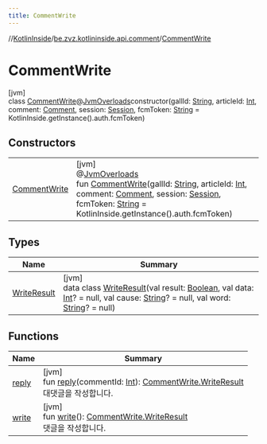 ```yaml
---
title: CommentWrite
---
```

//[KotlinInside](../../../index.html)/[be.zvz.kotlininside.api.comment](../index.html)/[CommentWrite](index.html)



# CommentWrite



[jvm]\
class [CommentWrite](index.html)@[JvmOverloads](https://kotlinlang.org/api/latest/jvm/stdlib/kotlin.jvm/-jvm-overloads/index.html)constructor(gallId: [String](https://kotlinlang.org/api/latest/jvm/stdlib/kotlin/-string/index.html), articleId: [Int](https://kotlinlang.org/api/latest/jvm/stdlib/kotlin/-int/index.html), comment: [Comment](../../be.zvz.kotlininside.api.type.comment/-comment/index.html), session: [Session](../../be.zvz.kotlininside.session/-session/index.html), fcmToken: [String](https://kotlinlang.org/api/latest/jvm/stdlib/kotlin/-string/index.html) = KotlinInside.getInstance().auth.fcmToken)



## Constructors


| | |
|---|---|
| [CommentWrite](-comment-write.html) | [jvm]<br>@[JvmOverloads](https://kotlinlang.org/api/latest/jvm/stdlib/kotlin.jvm/-jvm-overloads/index.html)<br>fun [CommentWrite](-comment-write.html)(gallId: [String](https://kotlinlang.org/api/latest/jvm/stdlib/kotlin/-string/index.html), articleId: [Int](https://kotlinlang.org/api/latest/jvm/stdlib/kotlin/-int/index.html), comment: [Comment](../../be.zvz.kotlininside.api.type.comment/-comment/index.html), session: [Session](../../be.zvz.kotlininside.session/-session/index.html), fcmToken: [String](https://kotlinlang.org/api/latest/jvm/stdlib/kotlin/-string/index.html) = KotlinInside.getInstance().auth.fcmToken) |


## Types


| Name | Summary |
|---|---|
| [WriteResult](-write-result/index.html) | [jvm]<br>data class [WriteResult](-write-result/index.html)(val result: [Boolean](https://kotlinlang.org/api/latest/jvm/stdlib/kotlin/-boolean/index.html), val data: [Int](https://kotlinlang.org/api/latest/jvm/stdlib/kotlin/-int/index.html)? = null, val cause: [String](https://kotlinlang.org/api/latest/jvm/stdlib/kotlin/-string/index.html)? = null, val word: [String](https://kotlinlang.org/api/latest/jvm/stdlib/kotlin/-string/index.html)? = null) |


## Functions


| Name | Summary |
|---|---|
| [reply](reply.html) | [jvm]<br>fun [reply](reply.html)(commentId: [Int](https://kotlinlang.org/api/latest/jvm/stdlib/kotlin/-int/index.html)): [CommentWrite.WriteResult](-write-result/index.html)<br>대댓글을 작성합니다. |
| [write](write.html) | [jvm]<br>fun [write](write.html)(): [CommentWrite.WriteResult](-write-result/index.html)<br>댓글을 작성합니다. |

